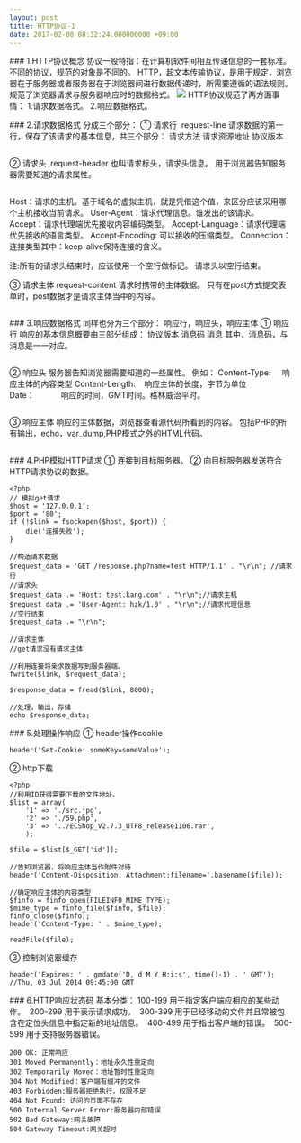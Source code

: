 ```yaml
---
layout: post
title: HTTP协议-1
date: 2017-02-08 08:32:24.000000000 +09:00
---
```

### 1.HTTP协议概念
协议一般特指：在计算机软件间相互传递信息的一套标准。不同的协议，规范的对象是不同的。
HTTP，超文本传输协议，是用于规定，浏览器在于服务器或者服务器在于浏览器间进行数据传递时，所需要遵循的语法规则。规范了浏览器请求与服务器响应时的数据格式。
![](index_files/HTTP_u8D85_u6587_u672C_u4F20_u8F93_u534F_u8BAE.png)
HTTP协议规范了两方面事情：
1.请求数据格式。
2.响应数据格式。

### 2.请求数据格式
分成三个部分：
① 请求行  request-line
请求数据的第一行，保存了该请求的基本信息，共三个部分：
请求方法 请求资源地址 协议版本
```

```
② 请求头  request-header
也叫请求标头，请求头信息。
用于浏览器告知服务器需要知道的请求属性。
```

```
Host：请求的主机。基于域名的虚拟主机，就是凭借这个值，来区分应该采用哪个主机接收当前请求。
User-Agent：请求代理信息。谁发出的该请求。
Accept：请求代理端优先接收内容编码类型。
Accept-Language：请求代理端优先接收的语言类型。
Accept-Encoding: 可以接收的压缩类型。
Connection：连接类型其中：keep-alive保持连接的含义。

注:所有的请求头结束时，应该使用一个空行做标记。
请求头以空行结束。

③ 请求主体 request-content
请求时携带的主体数据。
只有在post方式提交表单时，post数据才是请求主体当中的内容。
```

```

### 3.响应数据格式
同样也分为三个部分：
响应行，响应头，响应主体
① 响应行
响应的基本信息概要由三部分组成：
协议版本 消息码 消息
其中，消息码，与消息是一一对应。
```

```
② 响应头
服务器告知浏览器需要知道的一些属性。
例如：
Content-Type:     响应主体的内容类型
Content-Length:    响应主体的长度，字节为单位
Date：            响应的时间，GMT时间。格林威治平时。
```

```
③ 响应主体
响应的主体数据，浏览器查看源代码所看到的内容。
包括PHP的所有输出，echo，var_dump,PHP模式之外的HTML代码。
```

```
### 4.PHP模拟HTTP请求
① 连接到目标服务器。
② 向目标服务器发送符合HTTP请求协议的数据。

```
<?php
// 模拟get请求
$host = '127.0.0.1';
$port = '80';
if (!$link = fsockopen($host, $port)) {
    die('连接失败');
}

//构造请求数据
$request_data = 'GET /response.php?name=test HTTP/1.1' . "\r\n"; //请求行
//请求头
$request_data .= 'Host: test.kang.com' . "\r\n";//请求主机
$request_data .= 'User-Agent: hzk/1.0' . "\r\n";//请求代理信息
//空行结束
$request_data .= "\r\n";

//请求主体
//get请求没有请求主体

//利用连接将亲求数据写到服务器端。
fwrite($link, $request_data);

$response_data = fread($link, 8000);

//处理，输出，存储
echo $response_data;
```
### 5.处理操作响应
① header操作cookie
```
header('Set-Cookie: someKey=someValue'); 
```

② http下载
```
<?php
//利用ID获得需要下载的文件地址。
$list = array(
    '1' => './src.jpg',
    '2' => './59.php',
    '3' => '../ECShop_V2.7.3_UTF8_release1106.rar',
    );

$file = $list[$_GET['id']];

//告知浏览器，将响应主体当作附件对待
header('Content-Disposition: Attachment;filename='.basename($file));

//确定响应主体的内容类型
$finfo = finfo_open(FILEINFO_MIME_TYPE);
$mime_type = finfo_file($finfo, $file);
finfo_close($finfo);
header('Content-Type: ' . $mime_type);

readFile($file);
```
③ 控制浏览器缓存
```
header('Expires: ' . gmdate('D, d M Y H:i:s', time()-1) . ' GMT');
//Thu, 03 Jul 2014 09:45:00 GMT
```
### 6.HTTP响应状态码
基本分类：
100-199 用于指定客户端应相应的某些动作。 
200-299 用于表示请求成功。 
300-399 用于已经移动的文件并且常被包含在定位头信息中指定新的地址信息。 
400-499 用于指出客户端的错误。 
500-599 用于支持服务器错误。
```
200 OK: 正常响应 
301 Moved Permanently：地址永久性重定向 
302 Temporarily Moved：地址暂时性重定向 
304 Not Modified：客户端有缓冲的文件 
403 Forbidden:服务器拒绝执行，权限不足 
404 Not Found: 访问的页面不存在 
500 Internal Server Error:服务器内部错误 
502 Bad Gateway:网关故障 
504 Gateway Timeout:网关超时
```




